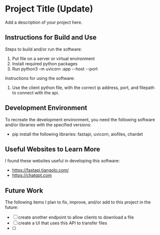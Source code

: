 # Project Title (Update)

Add a description of your project here.

## Instructions for Build and Use

Steps to build and/or run the software:

1. Put file on a server or virtual environment
2. Install required python packages
3. Run python3 -m uvicorn <file-name>:app --host <server-ip> --port <port>

Instructions for using the software:

1. Use the client python file, with the correct ip address, port, and filepath to connect with the api.

## Development Environment

To recreate the development environment, you need the following software and/or libraries with the specified versions:

- pip install the following libraries: fastapi, uvicorn, aiofiles, chardet

## Useful Websites to Learn More

I found these websites useful in developing this software:

- https://fastapi.tiangolo.com/
- https://chatgpt.com

## Future Work

The following items I plan to fix, improve, and/or add to this project in the future:

- [ ] create another endpoint to allow clients to download a file
- [ ] create a UI that uses this API to transfer files
- [ ]
